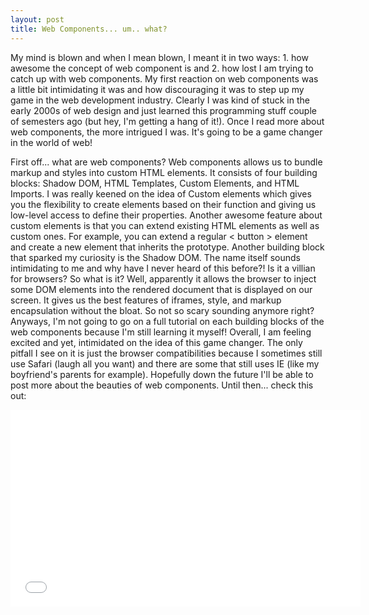 ```yaml
---
layout: post
title: Web Components... um.. what?
---
```


My mind is blown and when I mean blown, I meant it in two ways: 1. how awesome the concept of web component is and 2. how lost I am trying to catch up with web components. My first reaction on web components was a little bit intimidating it was and how discouraging it was to step up my game in the web development industry. Clearly I was kind of stuck in the early 2000s of web design and just learned this programming stuff couple of semesters ago (but hey, I'm getting a hang of it!). Once I read more about web components, the more intrigued I was. It's going to be a game changer in the world of web! 

First off... what are web components? Web components allows us to bundle markup and styles into custom HTML elements. It consists of four building blocks: Shadow DOM, HTML Templates, Custom Elements, and HTML Imports. I was really keened on the idea of Custom elements which gives you the flexibility to create elements based on their function and giving us low-level access to define their properties. Another awesome feature about custom elements is that you can extend existing HTML elements as well as custom ones. For example, you can extend a regular < button > element and create a new element that inherits the prototype. Another building block that sparked my curiosity is the Shadow DOM. The name itself sounds intimidating to me and why have I never heard of this before?! Is it a villian for browsers? So what is it? Well, apparently it allows the browser to inject some DOM elements into the rendered document that is displayed on our screen. It gives us the best features of iframes, style, and markup encapsulation without the bloat. So not so scary sounding anymore right? Anyways, I'm not going to go on a full tutorial on each building blocks of the web components because I'm still learning it myself! Overall, I am feeling excited and yet, intimidated on the idea of this game changer. The only pitfall I see on it is just the browser compatibilities because I sometimes still use Safari (laugh all you want) and there are some that still uses IE (like my boyfriend's parents for example). Hopefully down the future I'll be able to post more about the beauties of web components. Until then... check this out:

<iframe width="560" height="315" src="//www.youtube.com/embed/8OJ7ih8EE7s?list=PLRAVCSU_HVYu-zlRaqArF8Ytwz1jlMOIM" frameborder="0" allowfullscreen></iframe>

